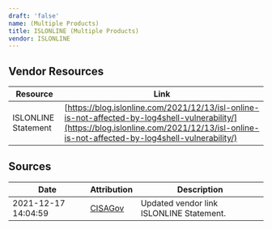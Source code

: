 ```yaml
---
draft: 'false'
name: (Multiple Products)
title: ISLONLINE (Multiple Products)
vendor: ISLONLINE
---
```


## Vendor Resources
| Resource | Link |
| --- | --- |
| ISLONLINE Statement | [https://blog.islonline.com/2021/12/13/isl-online-is-not-affected-by-log4shell-vulnerability/](https://blog.islonline.com/2021/12/13/isl-online-is-not-affected-by-log4shell-vulnerability/) |



## Sources
| Date | Attribution | Description |
| --- | --- | --- |
| 2021-12-17 14:04:59 | [CISAGov](https://raw.githubusercontent.com/cisagov/log4j-affected-db/develop/README.md) | Updated vendor link ISLONLINE Statement.  |
